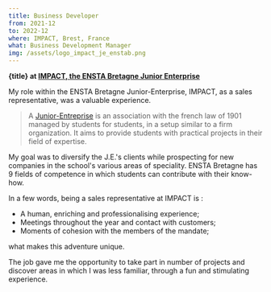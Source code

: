 ```yaml
---
title: Business Developer
from: 2021-12
to: 2022-12
where: IMPACT, Brest, France
what: Business Development Manager
img: /assets/logo_impact_je_enstab.png
---
```


**{title} at [IMPACT, the ENSTA Bretagne Junior Enterprise](https://www.linkedin.com/company/impactenstab/)**

My role within the ENSTA Bretagne Junior-Enterprise, IMPACT, as a sales representative, was a valuable experience.

> A [Junior-Entreprise](https://junior-entreprises.com/) is an association with the french law of 1901 managed by students for students, in a setup similar to a firm organization.
> It aims to provide students with practical projects in their field of expertise.

My goal was to diversify the J.E.'s clients while prospecting for new companies in the school's various areas of speciality. ENSTA Bretagne has 9 fields of competence in which students can contribute with their know-how.

In a few words, being a sales representative at IMPACT is :

- A human, enriching and professionalising experience;
- Meetings throughout the year and contact with customers;
- Moments of cohesion with the members of the mandate;

what makes this adventure unique.

The job gave me the opportunity to take part in number of projects and discover areas in which I was less familiar, through a fun and stimulating experience.
